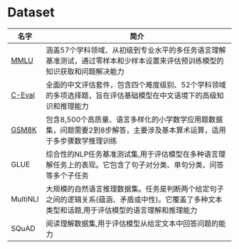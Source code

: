 # Dataset

| 名字                                                         | 简介                                                         |
| ------------------------------------------------------------ | ------------------------------------------------------------ |
| [MMLU](https://paperswithcode.com/dataset/mmlu)              | 涵盖57个学科领域、从初级到专业水平的多任务语言理解基准测试，通过零样本和少样本设置来评估预训练模型的知识获取和问题解决能力 |
| [C-Eval](https://paperswithcode.com/paper/c-eval-a-multi-level-multi-discipline-chinese-1) | 全面的中文评估套件，包含四个难度级别、52个学科领域的多项选择题，旨在评估基础模型在中文语境下的高级知识和推理能力 |
| [GSM8K](https://paperswithcode.com/dataset/gsm8k)            | 包含8,500个高质量、语言多样化的小学数学应用题数据集，问题需要2到8步解答，主要涉及基本算术运算，适用于多步骤数学推理训练 |
| GLUE                                                         | 综合性的NLP任务基准测试集,用于评估模型在多种语言理解任务上的表现。它包含了句子对分类、单句分类、问答等多个子任务 |
| MultiNLI                                                     | 大规模的自然语言推理数据集。任务是判断两个给定句子之间的逻辑关系(蕴涵、矛盾或中性)。它覆盖了多种文本类型和话题,用于评估模型的语言理解和推理能力 |
| SQuAD                                                        | 阅读理解数据集,用于评估模型从给定文本中回答问题的能力        |
